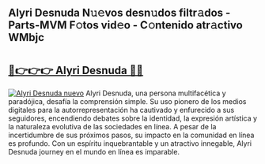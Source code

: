 ## Alyri Desnuda N𝚞𝚎vos desn𝚞dos filtr𝚊dos - Parts-MVM F𝚘tos vid𝚎o - C𝚘ntenido atr𝚊ctivo WMbjc

# <h2><a href="http://mb6soo.tromn.icu/?c=Alyri+Desnuda">🔗👉👉👉 Alyri Desnuda 🔗🔗</a></h2>

[![Alyri Desnuda nuevo](https://i.imgur.com/pEAQMta.gif)](http://mb6soo.tromn.icu/?c=Alyri+Desnuda)
Alyri Desnuda, una persona multifacética y paradójica, desafía la comprensión simple. Su uso pionero de los medios digitales para la autorrepresentación ha cautivado y enfurecido a sus seguidores, encendiendo debates sobre la identidad, la expresión artística y la naturaleza evolutiva de las sociedades en línea. A pesar de la incertidumbre de sus próximos pasos, su impacto en la comunidad en línea es profundo. Con un espíritu inquebrantable y un atractivo innegable, Alyri Desnuda journey en el mundo en línea es imparable.
